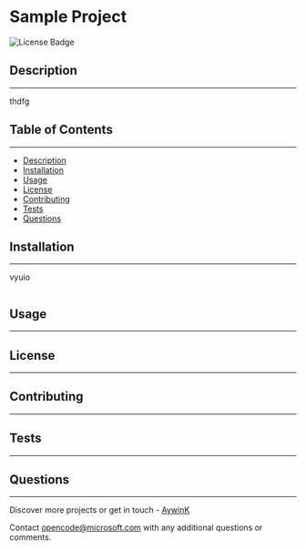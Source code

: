 # Sample Project

 ![License Badge](https://img.shields.io/badge/License-MIT-green?labelColor=434343)
## Description
---
thdfg
## Table of Contents
---
* [Description](#Description)
* [Installation](#Installation)
* [Usage](#Usage)
* [License](#License)
* [Contributing](#Contributing)
* [Tests](#Tests)
* [Questions](#Questions)

## Installation
---

vyuio

```

```

## Usage
---
## License
---
## Contributing
---
## Tests
---
## Questions
---

Discover more projects or get in touch - [AywinK](https://github.com/AywinK "My GitHub Profile")

 Contact <opencode@microsoft.com> with any additional questions or comments.